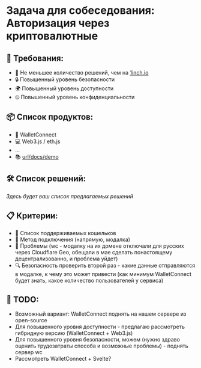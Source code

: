 # Задача для собеседования: Авторизация через криптовалютные 

## 🎯 Требования:
- 🚀 Не меньшее количество решений, чем на [1inch.io](https://1inch.io)
- 🔒 Повышенный уровень безопасности
- 🌍 Повышенный уровень доступности
- 🤐 Повышенный уровень конфиденциальности

## 📦 Список продуктов:
- 🤝 WalletConnect
- 💻 Web3.js / eth.js
- …
- 📚 [url/docs/demo](#)

## 🛠️ Список решений:
*Здесь будет ваш список предлагаемых решений*

## 📋 Критерии:
- 📒 Список поддерживаемых кошельков
- 🔗 Метод подключения (напрямую, модалка)
- 🚧 Проблемы (wc - модалку на их домене отключали для русских через Cloudflare Geo, обещали в мае сделать понастоящему децентрализованно, и проблема уйдет)
- 🔍 Безопасность проверить второй раз - какие данные отправляются в модалке, к чему это может привести (как минимум WalletConnect будет знать, какое количество пользователей у сервиса)

## 📝 TODO:
- Возможный вариант: WalletConnect поднять на нашем сервере из open-source
- Для повышенного уровня доступности - предлагаю рассмотреть гибридную версию (WalletConnect + Web3.js)
- Для повышенного уровня безопасности, можем (нужно здраво оценить трудозатраты способа и возможные проблемы) - поднять сервер wc
- Рассмотреть WalletConnect + Svelte?
